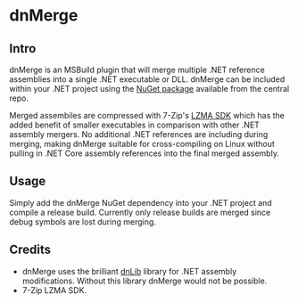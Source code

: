 # dnMerge

## Intro

dnMerge is an MSBuild plugin that will merge multiple .NET reference assemblies into a single .NET executable or DLL.  dnMerge can be included within your .NET project using the [NuGet package](https://www.nuget.org/packages/dnMerge/) available from the central repo.

Merged assembiles are compressed with 7-Zip's [LZMA SDK](https://www.7-zip.org/sdk.html) which has the added benefit of smaller executables in comparison with other .NET assembly mergers.  No additional .NET references are including during merging, making dnMerge suitable for cross-compiling on Linux without pulling in .NET Core assembly references into the final merged assembly.

## Usage

Simply add the dnMerge NuGet dependency into your .NET project and compile a release build.  Currently only release builds are merged since debug symbols are lost during merging.

## Credits

* dnMerge uses the brilliant [dnLib](https://github.com/0xd4d/dnlib) library for .NET assembly modifications.  Without this library dnMerge would not be possible.
* 7-Zip LZMA SDK.
